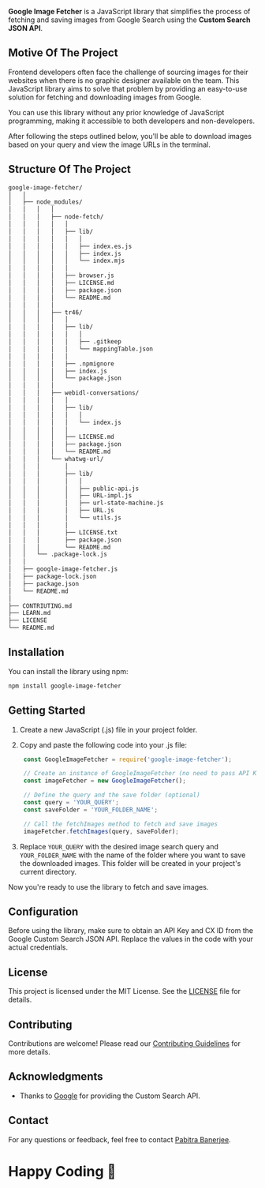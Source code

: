 **Google Image Fetcher** is a JavaScript library that simplifies the process of fetching and saving images from Google Search using the **Custom Search JSON API**.

## Motive Of The Project

Frontend developers often face the challenge of sourcing images for their websites when there is no graphic designer available on the team. This JavaScript library aims to solve that problem by providing an easy-to-use solution for fetching and downloading images from Google.

You can use this library without any prior knowledge of JavaScript programming, making it accessible to both developers and non-developers.

After following the steps outlined below, you'll be able to download images based on your query and view the image URLs in the terminal.

## Structure Of The Project

```bash
google-image-fetcher/
│   │
│   ├── node_modules/
│   │   │   │
│   │   │   ├── node-fetch/
│   │   │   │   │
│   │   │   │   ├── lib/
│   │   │   │   │   │
│   │   │   │   │   ├── index.es.js
│   │   │   │   │   ├── index.js
│   │   │   │   │   └── index.mjs
│   │   │   │   │
│   │   │   │   ├── browser.js
│   │   │   │   ├── LICENSE.md
│   │   │   │   ├── package.json
│   │   │   │   └── README.md
│   │   │   │
│   │   │   ├── tr46/
│   │   │   │   │
│   │   │   │   ├── lib/
│   │   │   │   │   │
│   │   │   │   │   ├── .gitkeep
│   │   │   │   │   └── mappingTable.json
│   │   │   │   │
│   │   │   │   ├── .npmignore
│   │   │   │   ├── index.js
│   │   │   │   └── package.json
│   │   │   │
│   │   │   ├── webidl-conversations/
│   │   │   │   │
│   │   │   │   ├── lib/
│   │   │   │   │   │
│   │   │   │   │   └── index.js
│   │   │   │   │
│   │   │   │   ├── LICENSE.md
│   │   │   │   ├── package.json
│   │   │   │   └── README.md
│   │   │   └── whatwg-url/
│   │   │       │
│   │   │       ├── lib/
│   │   │       │   │
│   │   │       │   ├── public-api.js
│   │   │       │   ├── URL-impl.js
│   │   │       │   ├── url-state-machine.js
│   │   │       │   ├── URL.js
│   │   │       │   └── utils.js
│   │   │       │
│   │   │       ├── LICENSE.txt
│   │   │       ├── package.json
│   │   │       └── README.md
│   │   └── .package-lock.js
│   │
│   ├── google-image-fetcher.js
│   ├── package-lock.json
│   ├── package.json
│   └── README.md
│
├── CONTRIUTING.md
├── LEARN.md
├── LICENSE
└── README.md
```

## Installation

You can install the library using npm:

```bash
npm install google-image-fetcher
```

## Getting Started

1. Create a new JavaScript (.js) file in your project folder.

2. Copy and paste the following code into your .js file:

   ```javascript
    const GoogleImageFetcher = require('google-image-fetcher');

    // Create an instance of GoogleImageFetcher (no need to pass API Key and CX ID here)
    const imageFetcher = new GoogleImageFetcher();

    // Define the query and the save folder (optional)
    const query = 'YOUR_QUERY';
    const saveFolder = 'YOUR_FOLDER_NAME';

    // Call the fetchImages method to fetch and save images
    imageFetcher.fetchImages(query, saveFolder);
   ```

3. Replace `YOUR_QUERY` with the desired image search query and `YOUR_FOLDER_NAME` with the name of the folder where you want to save the downloaded images. This folder will be created in your project's current directory.

Now you're ready to use the library to fetch and save images.

## Configuration

Before using the library, make sure to obtain an API Key and CX ID from the Google Custom Search JSON API. Replace the values in the code with your actual credentials.

## License

This project is licensed under the MIT License. See the [LICENSE](https://github.com/PB2204/google-image-fetcher/blob/main/LICENSE) file for details.

## Contributing

Contributions are welcome! Please read our [Contributing Guidelines](https://github.com/PB2204/google-image-fetcher/blob/main/CONTRIBUTING.md) for more details.

## Acknowledgments

- Thanks to [Google](https://www.google.com/) for providing the Custom Search API.

## Contact

For any questions or feedback, feel free to contact [Pabitra Banerjee](mailto:rockstarpabitra2204@gmail.com).

# Happy Coding 🚀